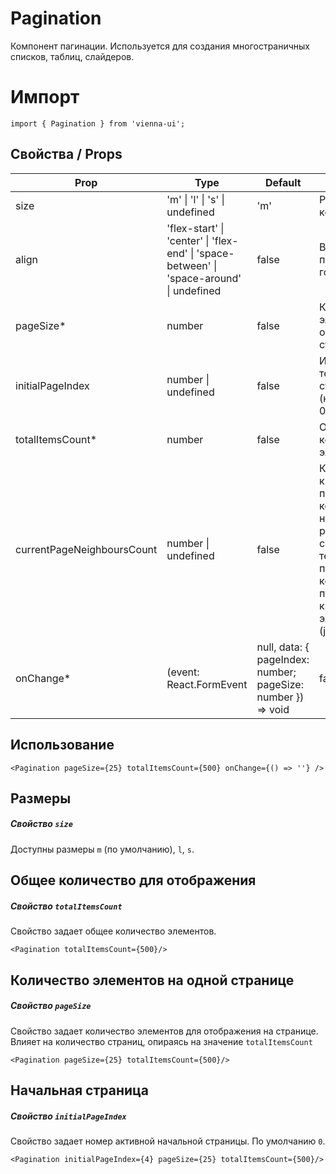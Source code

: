# Pagination

Компонент пагинации. Используется для создания многостраничных списков, таблиц, слайдеров.

# Импорт

```
import { Pagination } from 'vienna-ui';
```

## Свойства / Props

| Prop | Type | Default | Description |
| --- | --- | --- | --- |
| size | 'm' \| 'l' \| 's' \| undefined | 'm' | Размер компонента |
| align | 'flex-start' \| 'center' \| 'flex-end' \| 'space-between' \| 'space-around' \| undefined | false | Выравнивание по горизонтали |
| pageSize\* | number | false | Количество элементов на одной странице |
| initialPageIndex | number \| undefined | false | Индекс текущей страницы (начинается с 0) |
| totalItemsCount\* | number | false | Общее количество элементов |
| currentPageNeighboursCount | number \| undefined | false | Количество кнопок-пэйджеров, которые нужно рендерить по соседству от текущего пэйджера, когда показываются кнопки с эллипсисами (jumpers) |
| onChange\* | (event: React.FormEvent | null, data: { pageIndex: number; pageSize: number }) => void | false | Коллбэк. Вызывается при изменении страницы В этом методе нужно описывать логику показа элементов в зависимости от страницы и размера страницы @param pageIndex - индекс новой страницы @param pageSize - количество элементов на странице |

## Использование

```
<Pagination pageSize={25} totalItemsCount={500} onChange={() => ''} />
```

## Размеры

##### Свойство `size`

Доступны размеры `m` (по умолчанию), `l`, `s`.

## Общее количество для отображения

##### Свойство `totalItemsCount`

Свойство задает общее количество элементов.

```
<Pagination totalItemsCount={500}/>
```

## Количество элементов на одной странице

##### Свойство `pageSize`

Свойство задает количество элементов для отображения на странице. Влияет на количество страниц, опираясь на значение `totalItemsCount`

```
<Pagination pageSize={25} totalItemsCount={500}/>
```

## Начальная страница

##### Свойство `initialPageIndex`

Свойство задает номер активной начальной страницы. По умолчанию `0`.

```
<Pagination initialPageIndex={4} pageSize={25} totalItemsCount={500}/>
```
